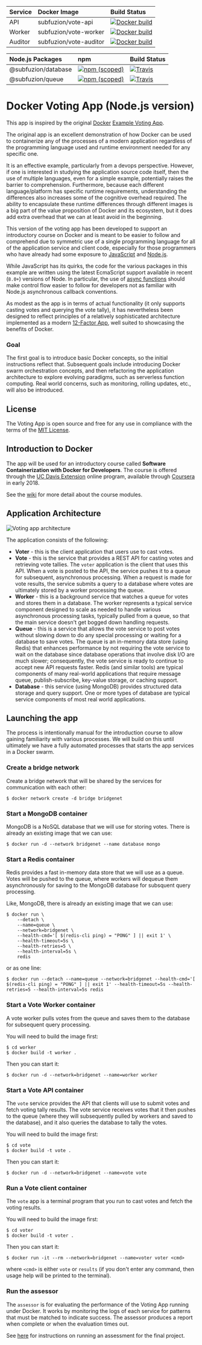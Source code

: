 | Service  | Docker Image           | Build Status |
|:---------|:-----------------------|:-------------|
| API      | subfuzion/vote-api     | [![Docker build](https://img.shields.io/docker/build/subfuzion/vote-api.svg)](https://hub.docker.com/r/subfuzion/vote-api/)
| Worker   | subfuzion/vote-worker  | [![Docker build](https://img.shields.io/docker/build/subfuzion/vote-worker.svg)](https://hub.docker.com/r/subfuzion/vote-worker/)
| Auditor  | subfuzion/vote-auditor | [![Docker build](https://img.shields.io/docker/build/subfuzion/vote-auditor.svg)](https://hub.docker.com/r/subfuzion/vote-auditor/)

| Node.js Packages    | npm                    | Build Status |
|:--------------------|:-----------------------|:------------ |
| @subfuzion/database | [![npm (scoped)](https://img.shields.io/npm/v/@subfuzion/database.svg)](@subfuzion/database) | [![Travis](https://img.shields.io/travis/subfuzion/docker-voting-app-nodejs.svg)](https://travis-ci.org/subfuzion/docker-voting-app-nodejs)
| @subfuzion/queue    | [![npm (scoped)](https://img.shields.io/npm/v/@subfuzion/queue.svg)](@subfuzion/queue) | [![Travis](https://img.shields.io/travis/subfuzion/docker-voting-app-nodejs.svg)](https://travis-ci.org/subfuzion/docker-voting-app-nodejs)

# Docker Voting App (Node.js version)

This app is inspired by the original [Docker](https://docker.com) [Example Voting App](https://github.com/dockersamples/example-voting-app).

The original app is an excellent demonstration of how Docker can be used to containerize any of the
processes of a modern application regardless of the programming language used and runtime environment
needed for any specific one.

It is an effective example, particularly from a devops perspective. However, if one is interested in
studying the application source code itself, then the use of multiple languages, even for a simple example,
potentially raises the barrier to comprehension. Furthermore, because each different language/platform has specific
runtime requirements, understanding the differences also increases some of the cognitive overhead required. The ability
to encapsulate these runtime differences through different images is a big part of the value proposition of Docker
and its ecosystem, but it does add extra overhead that we can at least avoid in the beginning.  

This version of the voting app has been developed to support an introductory course on Docker and is
meant to be easier to follow and comprehend due to symmetric use of a single programming language for
all of the application service and client code, especially for those programmers who have already had
some exposure to [JavaScript](https://www.javascript.com/) and [Node.js](https://nodejs.org/).

While JavaScript has its quirks, the code for the various packages in this example are written using
the latest EcmaScript support available in recent (`8.0+`) versions of Node. In particular, the use of
[async functions](https://developer.mozilla.org/en-US/docs/Web/JavaScript/Reference/Statements/async_function)
should make control flow easier to follow for developers not as familiar with Node.js asynchronous callback
conventions.

As modest as the app is in terms of actual functionality (it only supports casting votes and querying
the vote tally), it has nevertheless been designed to reflect principles of a relatively
sophisticated architecture implemented as a modern [12-Factor App](https://12factor.net/),
well suited to showcasing the benefits of Docker.

### Goal

The first goal is to introduce basic Docker concepts, so the initial instructions reflect that. Subsequent goals include introducing Docker swarm orchestration concepts, and then refactoring the application architecture to explore evolving paradigms, such as serverless function computing. Real world concerns, such as monitoring, rolling updates, etc., will also be introduced.

## License

The Voting App is open source and free for any use in compliance with the terms of the
[MIT License](https://github.com/subfuzion/example-voting-app-nodejs/blob/master/LICENSE).

## Introduction to Docker

The app will be used for an introductory course called **Software Containerization with Docker for Developers**.
The course is offered through the
[UC Davis Extension](https://extension.ucdavis.edu/online-learning) online program,
available through [Coursera](https://www.coursera.org/) in early 2018.

See the [wiki](https://github.com/subfuzion/docker-ucdavis-coursera/wiki) for more detail about the course modules.

## Application Architecture

![Voting app architecture](https://raw.githubusercontent.com/subfuzion/docker-ucdavis-coursera/master/images/voting-app-architecture.png)

The application consists of the following:

 * **Voter** - this is the client application that users use to cast votes.
 * **Vote** - this is the service that provides a REST API for casting votes and
   retrieving vote tallies. The `voter` application is the client that uses
   this API. When a vote is posted to the API, the service pushes it to a queue
   for subsequent, asynchronous processing. When a request is made for vote
   results, the service submits a query to a database where votes are ultimately
   stored by a worker processing the queue.
 * **Worker** - this is a background service that watches a queue for votes and stores
   them in a database. The worker represents a typical service component designed
   to scale as needed to handle various asynchronous processing tasks, typically pulled from a queue,
   so that the main service doesn't get bogged down handling requests.
 * **Queue** - this is a service that allows the vote service to post votes without
   slowing down to do any special processing or waiting for a database to save
   votes. The queue is an in-memory data store (using Redis) that enhances performance
   by not requiring the vote service to wait on the database since database operations
   that involve disk I/O are much slower; consequently, the vote service is ready
   to continue to accept new API requests faster. Redis (and similar tools) are
   typical components of many real-world applications that require message queue,
   publish-subscribe, key-value storage, or caching support.
 * **Database** - this service (using MongoDB) provides structured data storage and query
   support. One or more types of database are typical service components of most
   real world applications.


## Launching the app

The process is intentionally manual for the introduction course to allow gaining
familiarity with various processes. We will build on this until ultimately we have
a fully automated processes that starts the app services in a Docker swarm.

### Create a bridge network

Create a bridge network that will be shared by the services for communication with
each other:

    $ docker network create -d bridge bridgenet

### Start a MongoDB container

MongoDB is a NoSQL database that we will use for storing votes. There is already
an existing image that we can use:

    $ docker run -d --network bridgenet --name database mongo

### Start a Redis container

Redis provides a fast in-memory data store that we will use as a queue. Votes will
be pushed to the queue, where workers will dequeue them asynchronously for saving
to the MongoDB database for subsquent query processing.

Like, MongoDB, there is already an existing image that we can use:

    $ docker run \
        --detach \
        --name=queue \
        --network=bridgenet \
        --health-cmd='[ $(redis-cli ping) = "PONG" ] || exit 1' \
        --health-timeout=5s \
        --health-retries=5 \
        --health-interval=5s \
        redis

or as one line:

    $ docker run --detach --name=queue --network=bridgenet --health-cmd='[ $(redis-cli ping) = "PONG" ] || exit 1' --health-timeout=5s --health-retries=5 --health-interval=5s redis

### Start a Vote Worker container

A vote worker pulls votes from the queue and saves them to the database for
subsequent query processing.

You will need to build the image first:

    $ cd worker
    $ docker build -t worker .

Then you can start it:

    $ docker run -d --network=bridgenet --name=worker worker
    
### Start a Vote API container 

The `vote` service provides the API that clients will use to submit votes and fetch
voting tally results. The vote service receives votes that it then pushes to the
queue (where they will subsequently pulled by workers and saved to the database),
and it also queries the database to tally the votes. 

You will need to build the image first:

    $ cd vote
    $ docker build -t vote .

Then you can start it:

    $ docker run -d --network=bridgenet --name=vote vote

### Run a Vote client container

The `vote` app is a terminal program that you run to cast votes and fetch the
voting results.

You will need to build the image first:

    $ cd voter
    $ docker build -t voter .

Then you can start it:

    $ docker run -it --rm --network=bridgenet --name=voter voter <cmd>

where `<cmd>` is either `vote` or `results` (if you don't enter any command,
then usage help will be printed to the terminal).

### Run the assessor

The `assessor` is for evaluating the performance of the Voting App
running under Docker. It works by monitoring the logs of each service
for patterns that must be matched to indicate success. The assessor
produces a report when complete or when the evaluation times out. 

See [here](https://github.com/subfuzion/example-voting-app-nodejs/wiki#final-project)
for instructions on running an assessment for the final project.

